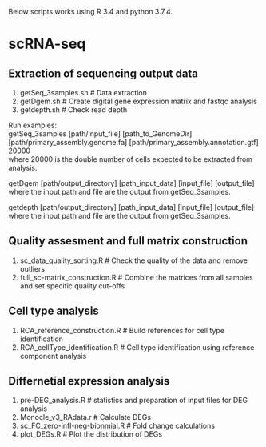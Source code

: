Below scripts works using R 3.4 and python 3.7.4. 

# scRNA-seq
## Extraction of sequencing output data

1. getSeq_3samples.sh # Data extraction
2. getDgem.sh # Create digital gene expression matrix and fastqc analysis
3. getdepth.sh # Check read depth

Run examples:  
getSeq_3samples [path/input_file] [path_to_GenomeDir] [path/primary_assembly.genome.fa] [path/primary_assembly.annotation.gtf] 20000  
where 20000 is the double number of cells expected to be extracted from analysis.

getDgem [path/output_directory] [path_input_data] [input_file] [output_file]  
where the input path and file are the output from getSeq_3samples. 

getdepth [path/output_directory] [path_input_data] [input_file] [output_file]  
where the input path and file are the output from getSeq_3samples. 

## Quality assesment and full matrix construction

1. sc_data_quality_sorting.R # Check the quality of the data and remove outliers
2. full_sc-matrix_construction.R # Combine the matrices from all samples and set specific quality cut-offs

## Cell type analysis

1. RCA_reference_construction.R # Build references for cell type identification
2. RCA_cellType_identification.R # Cell type identification using reference component analysis

## Differnetial expression analysis 

1. pre-DEG_analysis.R # statistics and preparation of input files for DEG analysis  
2. Monocle_v3_RAdata.r # Calculate DEGs
3. sc_FC_zero-infl-neg-bionmial.R # Fold change calculations
4. plot_DEGs.R # Plot the distribution of DEGs
